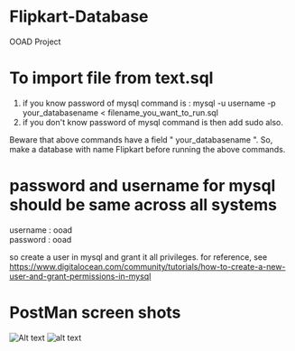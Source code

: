 # Flipkart-Database
OOAD Project
# To import file from text.sql  
1. if you know password of mysql command is : 
  mysql -u username -p your_databasename < filename_you_want_to_run.sql
2. if you don't know password of mysql command is then add sudo also.

Beware that above commands have a field " your_databasename ". So, make a database with name Flipkart before running the above commands. 

# password and username for mysql should be same across all systems
username : ooad\
password : ooad

so create a user in mysql and grant it all privileges.
for reference, see https://www.digitalocean.com/community/tutorials/how-to-create-a-new-user-and-grant-permissions-in-mysql


# PostMan screen shots
![Alt text](https://github.com/JAGATDEEPJP/Flipkart-Database/PostmanScreenshots/register1.png?raw=true "POSTMAN Registration")
![alt text](https://raw.githubusercontent.com/JAGATDEEPJP/Flipkart-Database/master/PostmanScreenshots/register1.png)

